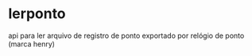 # lerponto
api para ler arquivo de registro de ponto exportado por relógio de ponto (marca henry) 
<Em desenvolvimento>
